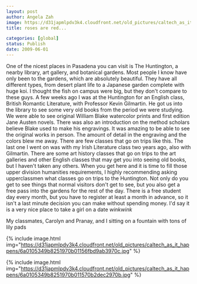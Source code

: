```yaml
---
layout: post
author: Angela Zah
image: https://d31japmlpdv3k4.cloudfront.net/old_pictures/caltech_as_it_happens/6a0105349b8251970b01156fbd9a30970c.jpg
title: roses are red...

categories: [global]
status: Publish
date: 2009-06-01
---
```


One of the nicest places in Pasadena you can visit is The Huntington, a nearby library, art gallery, and botanical gardens. Most people I know have only been to the gardens, which are absolutely beautiful. They have all different types, from desert plant life to a Japanese garden complete with huge koi. I thought the fish on campus were big, but they don't compare to these guys. 
A few weeks ago I was at the Huntington for an English class, British Romantic Literature, with Professor Kevin Gilmartin. He got us into the library to see some very old books from the period we were studying. We were able to see original William Blake watercolor prints and first edition Jane Austen novels. There was also an introduction on the method scholars believe Blake used to make his engravings. It was amazing to be able to see the original works in person. The amount of detail in the engraving and the colors blew me away. There are few classes that go on trips like this. The last one I went on was with my Irish Literature class two years ago, also with Gilmartin. There are some art history classes that go on trips to the art galleries and other English classes that may get you into seeing old books, but I haven't taken any others. When you get here and it is time to fill those upper division humanities requirements, I highly recommending asking upperclassmen what classes go on trips to the Huntington. Not only do you get to see things that normal visitors don't get to see, but you also get a free pass into the gardens for the rest of the day. 
There is a free student day every month, but you have to register at least a month in advance, so it isn't a last minute decision you can make without spending money. I'd say it is a very nice place to take a girl on a date *winkwink*

My classmates, Carolyn and Pranay, and I sitting on a fountain with tons of lily pads


{% include image.html img="https://d31japmlpdv3k4.cloudfront.net/old_pictures/caltech_as_it_happens/6a0105349b8251970b01156fbd9ab3970c.jpg" %}


{% include image.html img="https://d31japmlpdv3k4.cloudfront.net/old_pictures/caltech_as_it_happens/6a0105349b8251970b011570b2dec2970b.jpg" %}
